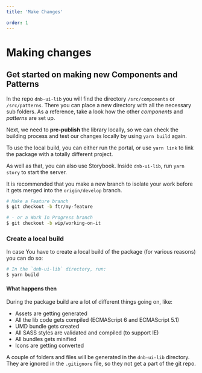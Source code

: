 ```yaml
---
title: 'Make Changes'

order: 1
---
```


# Making changes

## Get started on making new Components and Patterns

In the repo `dnb-ui-lib` you will find the directory `/src/components` or `/src/patterns`. There you can place a new directory with all the necessary sub folders. As a reference, take a look how the other _components_ and _patterns_ are set up.

Next, we need to **pre-publish** the library locally, so we can check the building process and test our changes locally by using `yarn build` again.

To use the local build, you can either run the portal, or use `yarn link` to link the package with a totally different project.

As well as that, you can also use Storybook. Inside `dnb-ui-lib`, run `yarn story` to start the server.

It is recommended that you make a new branch to isolate your work before it gets merged into the `origin/develop` branch.

```bash
# Make a Feature branch
$ git checkout -b ftr/my-feature

# - or a Work In Progress branch
$ git checkout -b wip/working-on-it
```

### Create a local build

In case You have to create a local build of the package (for various reasons) you can do so:

```bash
# In the `dnb-ui-lib` directory, run:
$ yarn build
```

#### What happens then

During the package build are a lot of different things going on, like:

- Assets are getting generated
- All the lib code gets compiled (ECMAScript 6 and ECMAScript 5.1)
- UMD bundle gets created
- All SASS styles are validated and compiled (to support IE)
- All bundles gets minified
- Icons are getting converted

A couple of folders and files will be generated in the `dnb-ui-lib` directory. They are ignored in the `.gitignore` file, so they not get a part of the git repo.
